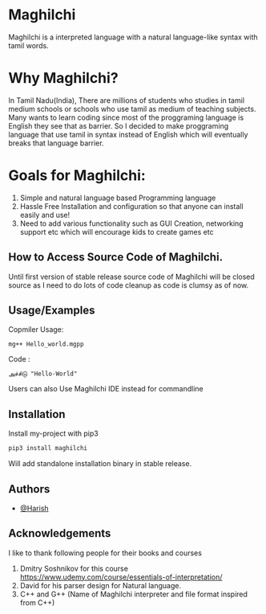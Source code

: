 
# Maghilchi
 Maghilchi is a interpreted language with a natural language-like syntax with tamil words.

# Why Maghilchi?
In Tamil Nadu(India), There are millions of students who studies in tamil medium schools or schools who use tamil as medium of teaching subjects. Many wants to learn coding since most of the proggraming language is English they see that as barrier. So I decided to make proggraming language that use tamil in syntax instead of English which will eventually breaks that language barrier.

# Goals for Maghilchi:
1. Simple and natural language based Programming language
2. Hassle Free Installation and configuration so that anyone can install easily and use!
3. Need to add various functionality such as GUI Creation, networking support etc which will encourage kids to create games etc

## How to Access Source Code of Maghilchi.

Until first version of stable release source code of Maghilchi will be closed source as I need to do lots of code cleanup as code is clumsy as of now.

## Usage/Examples

Copmiler Usage:

```
mg++ Hello_world.mgpp

```

Code :
```
அச்சிடு "Hello-World"

```

Users can also Use Maghilchi IDE instead for commandline




## Installation

Install my-project with pip3

```bash
pip3 install maghilchi

```
Will add standalone installation binary in stable release.


## Authors

- [@Harish](https://github.com/harishsg99)



## Acknowledgements

I like to thank following people for their books and courses
1.  Dmitry Soshnikov for this course https://www.udemy.com/course/essentials-of-interpretation/ 
2.  David for his parser design for Natural language.
3.  C++ and G++ (Name of Maghilchi interpreter and file format inspired from C++)
